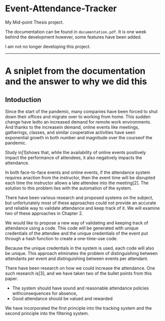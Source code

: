 # Event-Attendance-Tracker

My Mid-point Thesis project.

The documentation can be found in `documentation.pdf`. It is one week behind the development however, some features have been added.

I am not no longer developing this project.

---

# A sniplet from the documentation and the answer to why we did this


## Intoduction

Since the start of the pandemic, many companies have been forced to shut down their offices and migrate over to working from home. This sudden change have ledto an increased demand for remote work environments. And thanks to the increasein demand, online events like meetings, gatherings, classes, and similar cooperative activities have seen exponential growth in both number and magnitude over the courseof the pandemic.

Study in[1]shows that, while the availability of online events positively impact the performance of attendees, it also negatively impacts the attendance.

In both face-to-face events and online events, if the attendance system requires anaction from the instructor, then the event time will be disrupted each time the instructor allows a late attendee into the meeting[2]. The solution to this problem lies with the automation of the system.

There have been various research and proposed systems on the subject, but unfortunately most of these approaches could not provide an accurate and reliable way to validate attendance and keep track of it. We will examine two of these approaches in Chapter 2.

We would like to propose a new way of validating and keeping track of attendance using a code. This code will be generated with unique credentials of the attendee and the unique credentials of the event put through a hash function to create a one-time-use code.

Because the unique credentials in the system is used, each code will also be unique. This approach eliminates the problem of distinguishing between attendants per event and distinguishing between events per attendant.

There have been research on how we could increase the attendance. One such research is[3], and we have taken two of the bullet points from this paper.

-	The system should have sound and reasonable attendance policies withconsequences for absence,
-	Good attendance should be valued and rewarded

We have incorporated the first principle into the tracking system and the second principle into the filtering system.

